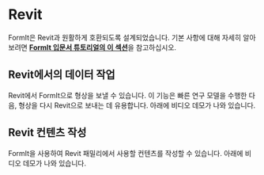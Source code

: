 # Revit

FormIt은 Revit과 원활하게 호환되도록 설계되었습니다. 기본 사항에 대해 자세히 알아보려면 [**FormIt 입문서 튜토리얼의 이 섹션**]()을 참고하십시오.

## Revit에서의 데이터 작업

Revit에서 FormIt으로 형상을 보낼 수 있습니다. 이 기능은 빠른 연구 모델을 수행한 다음, 형상을 다시 Revit으로 보내는 데 유용합니다. 아래에 비디오 데모가 나와 있습니다.

## Revit 컨텐츠 작성

FormIt을 사용하여 Revit 패밀리에서 사용할 컨텐츠를 작성할 수 있습니다. 아래에 비디오 데모가 나와 있습니다.

